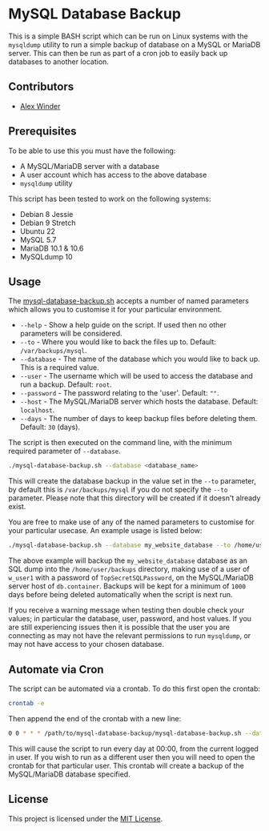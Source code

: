# MySQL Database Backup

This is a simple BASH script which can be run on Linux systems with the `mysqldump` utility to run a simple backup of database on a MySQL or MariaDB server. This can then be run as part of a cron job to easily back up databases to another location.

## Contributors

- [Alex Winder](https://www.alexwinder.uk) 

## Prerequisites

To be able to use this you must have the following:

- A MySQL/MariaDB server with a database
- A user account which has access to the above database
- `mysqldump` utility

This script has been tested to work on the following systems:

- Debian 8 Jessie
- Debian 9 Stretch
- Ubuntu 22
- MySQL 5.7
- MariaDB 10.1 & 10.6
- MySQLdump 10

## Usage 

The [mysql-database-backup.sh](mysql-database-backup.sh) accepts a number of named parameters which allows you to customise it for your particular environment.

- `--help` - Show a help guide on the script. If used then no other parameters will be considered.
- `--to` - Where you would like to back the files up to. Default: `/var/backups/mysql`.
- `--database` - The name of the database which you would like to back up. This is a required value.
- `--user` - The username which will be used to access the database and run a backup. Default: `root`.
- `--password` - The password relating to the 'user'. Default: `""`.
- `--host` - The MySQL/MariaDB server which hosts the database. Default: `localhost`.
- `--days` - The number of days to keep backup files before deleting them. Default: `30` (days).

The script is then executed on the command line, with the minimum required parameter of `--database`.

```bash
./mysql-database-backup.sh --database <database_name>
```

This will create the database backup in the value set in the `--to` parameter, by default this is `/var/backups/mysql` if you do not specify the `--to` parameter. Please note that this directory will be created if it doesn't already exist.

You are free to make use of any of the named parameters to customise for your particular usecase. An example usage is listed below:

```bash
./mysql-database-backup.sh --database my_website_database --to /home/user/backups --user w_user1 --password TopSecretSQLPassword --host db.container --days 1000
```

The above example will backup the `my_website_database` database as an SQL dump into the `/home/user/backups` directory, making use of a user of `w_user1` with a password of `TopSecretSQLPassword`, on the MySQL/MariaDB server host of `db.container`. Backups will be kept for a minimum of `1000` days before being deleted automatically when the script is next run.

If you receive a warning message when testing then double check your values; in particular the database, user, password, and host values. If you are still experiencing issues then it is possible that the user you are connecting as may not have the relevant permissions to run `mysqldump`, or may not have access to your chosen database.

## Automate via Cron

The script can be automated via a crontab. To do this first open the crontab:

```bash
crontab -e
```

Then append the end of the crontab with a new line:

```bash
0 0 * * * /path/to/mysql-database-backup/mysql-database-backup.sh --database <database_name>
```

This will cause the script to run every day at 00:00, from the current logged in user. If you wish to run as a different user then you will need to open the crontab for that particular user. This crontab will create a backup of the MySQL/MariaDB database specified.

## License

This project is licensed under the [MIT License](LICENSE.md).
